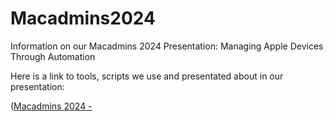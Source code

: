 # Macadmins2024
Information on our Macadmins 2024 Presentation: Managing Apple Devices Through Automation

Here is a link to tools, scripts we use and presentated about in our presentation:

([Macadmins 2024 - ](https://github.com/odra94/MacAdminStuff/tree/main)
